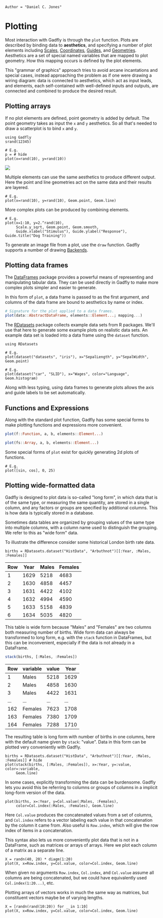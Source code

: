 ```@meta
Author = "Daniel C. Jones"
```

# Plotting

Most interaction with Gadfly is through the `plot` function. Plots are described
by binding data to **aesthetics**, and specifying a number of plot elements
including [Scales](@ref), [Coordinates](@ref), [Guides](@ref), and [Geometries](@ref).
Aesthetics are a set of special named variables that are mapped to plot
geometry. How this mapping occurs is defined by the plot elements.

This "grammar of graphics" approach tries to avoid arcane incantations and
special cases, instead approaching the problem as if one were drawing a wiring
diagram: data is connected to aesthetics, which act as input leads, and
elements, each self-contained with well-defined inputs and outputs, are
connected and combined to produce the desired result.


## Plotting arrays

If no plot elements are defined, point geometry is added by default. The point
geometry takes as input the `x` and `y` aesthetics. So all that's needed to draw
a scatterplot is to bind `x` and `y`.

```@setup 1
using Gadfly
srand(12345)
```

```@example 1
# E.g.
p = # hide
plot(x=rand(10), y=rand(10))
```

![](plot-arrays-1.svg)

Multiple elements can use the same aesthetics to produce different output. Here
the point and line geometries act on the same data and their results are
layered.

```@example 1
# E.g.
plot(x=rand(10), y=rand(10), Geom.point, Geom.line)
```

More complex plots can be produced by combining elements.

```@example 1
# E.g.
plot(x=1:10, y=2.^rand(10),
     Scale.y_sqrt, Geom.point, Geom.smooth,
     Guide.xlabel("Stimulus"), Guide.ylabel("Response"), Guide.title("Dog Training"))
```

To generate an image file from a plot, use the `draw` function. Gadfly supports
a number of drawing [Backends](@ref).

## Plotting data frames

The [DataFrames](https://github.com/JuliaStats/DataFrames.jl) package provides a
powerful means of representing and manipulating tabular data. They can be used
directly in Gadfly to make more complex plots simpler and easier to generate.

In this form of `plot`, a data frame is passed to as the first argument, and
columns of the data frame are bound to aesthetics by name or index.

```julia
# Signature for the plot applied to a data frames.
plot(data::AbstractDataFrame, elements::Element...; mapping...)
```

The [RDatasets](https://github.com/johnmyleswhite/RDatasets.jl) package collects
example data sets from R packages. We'll use that here to generate some example
plots on realistic data sets. An example data set is loaded into a data frame
using the `dataset` function.


```@example 1
using RDatasets
```

```@example 1
# E.g.
plot(dataset("datasets", "iris"), x="SepalLength", y="SepalWidth", Geom.point)
```

```@example 1
# E.g.
plot(dataset("car", "SLID"), x="Wages", color="Language", Geom.histogram)
```

Along with less typing, using data frames to generate plots allows the axis and
guide labels to be set automatically.

## Functions and Expressions

Along with the standard plot function, Gadfly has some special forms to make
plotting functions and expressions more convenient.

```julia
plot(f::Function, a, b, elements::Element...)

plot(fs::Array, a, b, elements::Element...)
```

Some special forms of `plot` exist for quickly generating 2d plots of functions.

```@example 1
# E.g.
plot([sin, cos], 0, 25)
```

## Plotting wide-formatted data

Gadfly is designed to plot data is so-called "long form", in which data that
is of the same type, or measuring the same quantity, are stored in a single
column, and any factors or groups are specified by additional columns. This
is how data is typically stored in a database.

Sometimes data tables are organized by grouping values of the same type into
multiple columns, with a column name used to distinguish the grouping. We
refer to this as "wide form" data.

To illustrate the difference consider some historical London birth rate data.

```
births = RDatasets.dataset("HistData", "Arbuthnot")[[:Year, :Males, :Females]]
```

| Row | Year | Males | Females |
|-----|------|-------|---------|
| 1   | 1629 | 5218  | 4683    |
| 2   | 1630 | 4858  | 4457    |
| 3   | 1631 | 4422  | 4102    |
| 4   | 1632 | 4994  | 4590    |
| 5   | 1633 | 5158  | 4839    |
| 6   | 1634 | 5035  | 4820    |

This table is wide form because "Males" and "Females" are two columns both
measuring number of births. Wide form data can always be transformed to long
form, e.g. with the `stack` function in DataFrames, but this can be
inconvenient, especially if the data is not already in a DataFrame.

```julia
stack(births, [:Males, :Females])
```

| Row | variable | value | Year |
|-----|----------|-------|------|
| 1   | Males    | 5218  | 1629 |
| 2   | Males    | 4858  | 1630 |
| 3   | Males    | 4422  | 1631 |
| ... | ...      | ...   | ...  |
| 162 | Females  | 7623  | 1708 |
| 163 | Females  | 7380  | 1709 |
| 164 | Females  | 7288  | 1710 |

The resulting table is long form with number of births in one columns, here
with the default name given by `stack`: "value". Data in this form can be
plotted very conveniently with Gadfly.

```@example 1
births = RDatasets.dataset("HistData", "Arbuthnot")[[:Year, :Males, :Females]] # hide
plot(stack(births, [:Males, :Females]), x=:Year, y=:value, color=:variable,
     Geom.line)
```

In some cases, explicitly transforming the data can be burdensome. Gadfly
lets you avoid this be referring to columns or groups of columns in a
implicit long-form version of the data.

```@example 1
plot(births, x=:Year, y=Col.value(:Males, :Females),
     color=Col.index(:Males, :Females), Geom.line)
```

Here `Col.value` produces the concatenated values from a set of columns, and
`Col.index` refers to a vector labeling each value in that concatenation by
the column it came from. Also useful is `Row.index`, which will give the row
index of items in a concatenation.

This syntax also lets us more conveniently plot data that is not in a
DataFrame, such as matrices or arrays of arrays. Here we plot each column of
a matrix as a separate line.

```@example 1
X = randn(40, 20) * diagm(1:20)
plot(X, x=Row.index, y=Col.value, color=Col.index, Geom.line)
```

When given no arguments `Row.index`, `Col.index`, and `Col.value` assume all
columns are being concatenated, but we could have equivalently used
`Col.index(1:20...)`, etc.

Plotting arrays of vectors works in much the same way as matrices, but
constituent vectors maybe be of varying lengths.

```@example 1
X = [randn(rand(10:20)) for _ in 1:10]
plot(X, x=Row.index, y=Col.value, color=Col.index, Geom.line)
```
